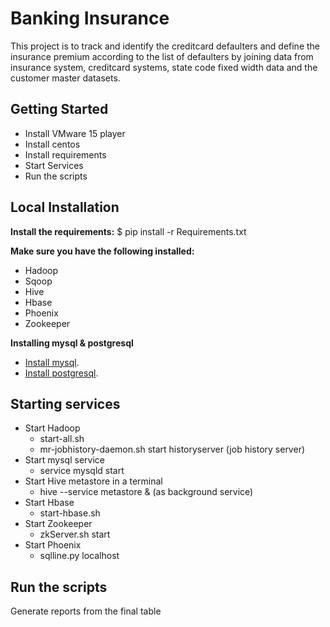 # Banking Insurance
This project is to track and identify the creditcard defaulters and define the insurance premium
according to the list of defaulters by joining data from insurance system, creditcard systems, state
code fixed width data and the customer master datasets. 
## Getting Started
 - Install VMware 15 player 
 - Install centos
 - Install requirements
 - Start Services
 - Run the scripts
## Local Installation
**Install the requirements:**
$ pip install -r Requirements.txt

**Make sure you have the following installed:**
- Hadoop
- Sqoop
- Hive
- Hbase
- Phoenix
- Zookeeper

**Installing mysql & postgresql**
- [Install mysql](https://www.digitalocean.com/community/tutorials/how-to-install-mysql-on-centos-7).
- [Install postgresql](https://linuxize.com/post/how-to-install-postgresql-on-centos-7/).
## Starting services 
- Start Hadoop
  - start-all.sh 
  - mr-jobhistory-daemon.sh start historyserver (job history server)
- Start mysql service
  - service mysqld start
- Start Hive metastore in a terminal
  - hive --service metastore & (as background service)
- Start Hbase
  - start-hbase.sh 
- Start Zookeeper
  - zkServer.sh start
- Start Phoenix
  - sqlline.py localhost
## Run the scripts
   Generate reports from the final table
